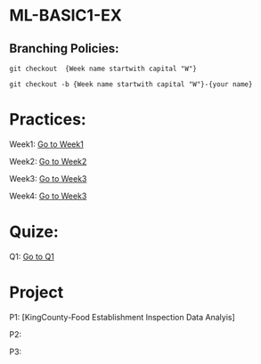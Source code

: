 # ML-BASIC1-EX
## Branching Policies:
`git checkout  {Week name startwith capital "W"}`

`git checkout -b {Week name startwith capital "W"}-{your name}`

# Practices:
Week1: [Go to Week1](https://github.com/MapsaBootCamp/ML-BASIC1-EX/tree/Week1)

Week2: [Go to Week2](https://github.com/MapsaBootCamp/ML-BASIC1-EX/tree/Week2)

Week3: [Go to Week3](https://github.com/MapsaBootCamp/ML-BASIC1-EX/tree/Week3)

Week4: [Go to Week3](https://github.com/MapsaBootCamp/ML-BASIC1-EX/tree/Week4)


# Quize:

Q1: [Go to Q1](https://github.com/MapsaBootCamp/ML-BASIC1-EX/tree/Q1)

# Project

P1: [KingCounty-Food Establishment Inspection Data Analyis]

P2: 

P3: 
